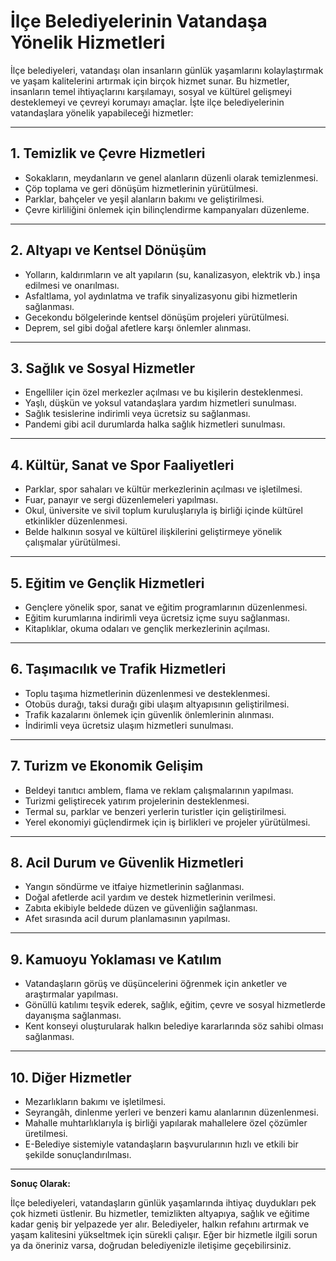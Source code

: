 # İlçe Belediyelerinin Vatandaşa Yönelik Hizmetleri

İlçe belediyeleri, vatandaşı olan insanların günlük yaşamlarını kolaylaştırmak ve yaşam kalitelerini artırmak için birçok hizmet sunar. Bu hizmetler, insanların temel ihtiyaçlarını karşılamayı, sosyal ve kültürel gelişmeyi desteklemeyi ve çevreyi korumayı amaçlar. İşte ilçe belediyelerinin vatandaşlara yönelik yapabileceği hizmetler:

---

## 1. Temizlik ve Çevre Hizmetleri

- Sokakların, meydanların ve genel alanların düzenli olarak temizlenmesi.
- Çöp toplama ve geri dönüşüm hizmetlerinin yürütülmesi.
- Parklar, bahçeler ve yeşil alanların bakımı ve geliştirilmesi.
- Çevre kirliliğini önlemek için bilinçlendirme kampanyaları düzenleme.

---

## 2. Altyapı ve Kentsel Dönüşüm

- Yolların, kaldırımların ve alt yapıların (su, kanalizasyon, elektrik vb.) inşa edilmesi ve onarılması.
- Asfaltlama, yol aydınlatma ve trafik sinyalizasyonu gibi hizmetlerin sağlanması.
- Gecekondu bölgelerinde kentsel dönüşüm projeleri yürütülmesi.
- Deprem, sel gibi doğal afetlere karşı önlemler alınması.

---

## 3. Sağlık ve Sosyal Hizmetler

- Engelliler için özel merkezler açılması ve bu kişilerin desteklenmesi.
- Yaşlı, düşkün ve yoksul vatandaşlara yardım hizmetleri sunulması.
- Sağlık tesislerine indirimli veya ücretsiz su sağlanması.
- Pandemi gibi acil durumlarda halka sağlık hizmetleri sunulması.

---

## 4. Kültür, Sanat ve Spor Faaliyetleri

- Parklar, spor sahaları ve kültür merkezlerinin açılması ve işletilmesi.
- Fuar, panayır ve sergi düzenlemeleri yapılması.
- Okul, üniversite ve sivil toplum kuruluşlarıyla iş birliği içinde kültürel etkinlikler düzenlenmesi.
- Belde halkının sosyal ve kültürel ilişkilerini geliştirmeye yönelik çalışmalar yürütülmesi.

---

## 5. Eğitim ve Gençlik Hizmetleri

- Gençlere yönelik spor, sanat ve eğitim programlarının düzenlenmesi.
- Eğitim kurumlarına indirimli veya ücretsiz içme suyu sağlanması.
- Kitaplıklar, okuma odaları ve gençlik merkezlerinin açılması.

---

## 6. Taşımacılık ve Trafik Hizmetleri

- Toplu taşıma hizmetlerinin düzenlenmesi ve desteklenmesi.
- Otobüs durağı, taksi durağı gibi ulaşım altyapısının geliştirilmesi.
- Trafik kazalarını önlemek için güvenlik önlemlerinin alınması.
- İndirimli veya ücretsiz ulaşım hizmetleri sunulması.

---

## 7. Turizm ve Ekonomik Gelişim

- Beldeyi tanıtıcı amblem, flama ve reklam çalışmalarının yapılması.
- Turizmi geliştirecek yatırım projelerinin desteklenmesi.
- Termal su, parklar ve benzeri yerlerin turistler için geliştirilmesi.
- Yerel ekonomiyi güçlendirmek için iş birlikleri ve projeler yürütülmesi.

---

## 8. Acil Durum ve Güvenlik Hizmetleri

- Yangın söndürme ve itfaiye hizmetlerinin sağlanması.
- Doğal afetlerde acil yardım ve destek hizmetlerinin verilmesi.
- Zabıta ekibiyle beldede düzen ve güvenliğin sağlanması.
- Afet sırasında acil durum planlamasının yapılması.

---

## 9. Kamuoyu Yoklaması ve Katılım

- Vatandaşların görüş ve düşüncelerini öğrenmek için anketler ve araştırmalar yapılması.
- Gönüllü katılımı teşvik ederek, sağlık, eğitim, çevre ve sosyal hizmetlerde dayanışma sağlanması.
- Kent konseyi oluşturularak halkın belediye kararlarında söz sahibi olması sağlanması.

---

## 10. Diğer Hizmetler

- Mezarlıkların bakımı ve işletilmesi.
- Seyrangâh, dinlenme yerleri ve benzeri kamu alanlarının düzenlenmesi.
- Mahalle muhtarlıklarıyla iş birliği yapılarak mahallelere özel çözümler üretilmesi.
- E-Belediye sistemiyle vatandaşların başvurularının hızlı ve etkili bir şekilde sonuçlandırılması.

---

**Sonuç Olarak:**

İlçe belediyeleri, vatandaşların günlük yaşamlarında ihtiyaç duydukları pek çok hizmeti üstlenir. Bu hizmetler, temizlikten altyapıya, sağlık ve eğitime kadar geniş bir yelpazede yer alır. Belediyeler, halkın refahını artırmak ve yaşam kalitesini yükseltmek için sürekli çalışır. Eğer bir hizmetle ilgili sorun ya da öneriniz varsa, doğrudan belediyenizle iletişime geçebilirsiniz.